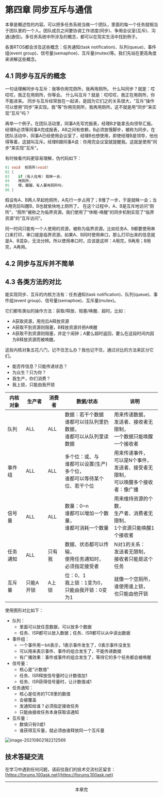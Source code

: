 # 第四章 同步互斥与通信

本章是概述性的内容。可以把多任务系统当做一个团队，里面的每一个任务就相当于团队里的一个人。团队成员之间要协调工作进度(同步)、争用会议室(互斥)、沟通(通信)。多任务系统中所涉及的概念，都可以在现实生活中找到例子。

各类RTOS都会涉及这些概念：任务通知(task notification)、队列(queue)、事件组(event group)、信号量(semaphoe)、互斥量(mutex)等。我们先站在更高角度来讲解这些概念。

## 4.1 同步与互斥的概念

一句话理解同步与互斥：我等你用完厕所，我再用厕所。
什么叫同步？就是：哎哎哎，我正在用厕所，你等会。
什么叫互斥？就是：哎哎哎，我正在用厕所，你不能进来。
同步与互斥经常放在一起讲，是因为它们之的关系很大，“互斥”操作可以使用“同步”来实现。我“等”你用完厕所，我再用厕所。这不就是用“同步”来实现“互斥”吗？

再举一个例子。在团队活动里，同事A先写完报表，经理B才能拿去向领导汇报。经理B必须等同事A完成报表，AB之间有依赖，B必须放慢脚步，被称为同步。在团队活动中，同事A已经使用会议室了，经理B也想使用，即使经理B是领导，他也得等着，这就叫互斥。经理B跟同事A说：你用完会议室就提醒我。这就是使用"同步"来实现"互斥"。

有时候看代码更容易理解，伪代码如下：

```c
01 void  抢厕所(void)
02 {
03    if (有人在用) 我眯一会;
04    用厕所;
05    喂，醒醒，有人要用厕所吗;
06 }
```

假设有A、B两人早起抢厕所，A先行一步占用了；B慢了一步，于是就眯一会；当A用完后叫醒B，B也就愉快地上厕所了。
在这个过程中，A、B是互斥地访问“厕所”，“厕所”被称之为临界资源。我们使用了“休眠-唤醒”的同步机制实现了“临界资源”的“互斥访问”。

同一时间只能有一个人使用的资源，被称为临界资源。比如任务A、B都要使用串口来打印，串口就是临界资源。如果A、B同时使用串口，那么打印出来的信息就是A、B混杂，无法分辨。所以使用串口时，应该是这样：A用完，B再用；B用完，A再用。



## 4.2 同步与互斥并不简单



## 4.3 各类方法的对比

能实现同步、互斥的内核方法有：任务通知(task notification)、队列(queue)、事件组(event group)、信号量(semaphoe)、互斥量(mutex)。

它们都有类似的操作方法：获取/释放、阻塞/唤醒、超时。比如：

* A获取资源，用完后A释放资源
* A获取不到资源则阻塞，B释放资源并把A唤醒
* A获取不到资源则阻塞，并定个闹钟；A要么超时返回，要么在这段时间内因为B释放资源而被唤醒。

这些内核对象五花八门，记不住怎么办？我也记不住，通过对比的方法来区分它们。

* 能否传信息？只能传递状态？
* 为众生？只为你？
* 我生产，你们消费？
* 我上锁，只能由我开锁

| 内核对象 | 生产者    | 消费者 | 数据/状态                                                    | 说明                                                         |
| -------- | --------- | ------ | ------------------------------------------------------------ | ------------------------------------------------------------ |
| 队列     | ALL       | ALL    | 数据：若干个数据<br />谁都可以往队列里扔数据，<br />谁都可以从队列里读数据 | 用来传递数据，<br />发送者、接收者无限制，<br />一个数据只能唤醒一个接收者 |
| 事件组   | ALL       | ALL    | 多个位：或、与<br />谁都可以设置(生产)多个位，<br />谁都可以等待某个位、若干个位 | 用来传递事件，<br />可以是N个事件，<br />发送者、接受者无限制，<br />可以唤醒多个接收者：像广播 |
| 信号量   | ALL       | ALL    | 数量：0~n<br />谁都可以增加一个数量，<br />谁都可消耗一个数量 | 用来维持资源的个数，<br />生产者、消费者无限制，<br />1个资源只能唤醒1个接收者 |
| 任务通知 | ALL       | 只有我 | 数据、状态都可以传输，<br />使用任务通知时，<br />必须指定接受者 | N对1的关系：<br />发送者无限制，<br />接收者只能是这个任务   |
| 互斥量   | 只能A开锁 | A上锁  | 位：0、1<br />我上锁：1变为0，<br />只能由我开锁：0变为1     | 就像一个空厕所，<br />谁使用谁上锁，<br />也只能由他开锁     |



使用图形对比如下：

* 队列：
  * 里面可以放任意数据，可以放多个数据
  * 任务、ISR都可以放入数据；任务、ISR都可以从中读出数据
* 事件组：
  * 一个事件用一bit表示，1表示事件发生了，0表示事件没发生
  * 可以用来表示事件、事件的组合发生了，不能传递数据
  * 有广播效果：事件或事件的组合发生了，等待它的多个任务都会被唤醒
* 信号量：
  * 核心是"计数值"
  * 任务、ISR释放信号量时让计数值加1
  * 任务、ISR获得信号量时，让计数值减1
* 任务通知：
  * 核心是任务的TCB里的数值
  * 会被覆盖
  * 发通知给谁？必须指定接收任务
  * 只能由接收任务本身获取该通知
* 互斥量：
  * 数值只有0或1
  * 谁获得互斥量，就必须由谁释放同一个互斥量

![image-20210802182212569](http://photos.100ask.net/rtos-docs/freeRTOS/simulator/chapter-4/01_compare_sync_objects.png)


## 技术答疑交流

在学习中遇到任何问题，请前往我们的技术交流社区留言： [https://forums.100ask.net](https://forums.100ask.net)


---
<center>本章完</center>

